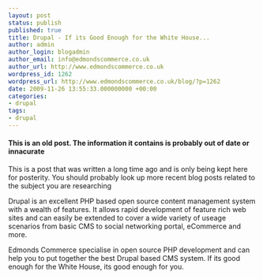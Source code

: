 ```yaml
---
layout: post
status: publish
published: true
title: Drupal - If its Good Enough for the White House...
author: admin
author_login: blogadmin
author_email: info@edmondscommerce.co.uk
author_url: http://www.edmondscommerce.co.uk
wordpress_id: 1262
wordpress_url: http://www.edmondscommerce.co.uk/blog/?p=1262
date: 2009-11-26 13:55:33.000000000 +00:00
categories:
- drupal
tags:
- drupal
---
```

<div class="oldpost"><h4>This is an old post. The information it contains is probably out of date or innacurate</h4>
<p>
This is a post that was written a long time ago and is only being kept here for posterity.
You should probably look up more recent blog posts related to the subject you are researching
</p>
</div>
Drupal is an excellent PHP based open source content management system with a wealth of features. It allows rapid development of feature rich web sites and can easily be extended to cover a wide variety of useage scenarios from basic CMS to social networking portal, eCommerce and more.

Edmonds Commerce specialise in open source PHP development and can help you to put together the best Drupal based CMS system. If its good enough for the White House, its good enough for you.
